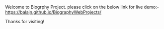 Welcome to Biogrphy Project.
please click on the below link for live demo:-
https://balajn.github.io/BiographyWebProjects/


Thanks for visiting!